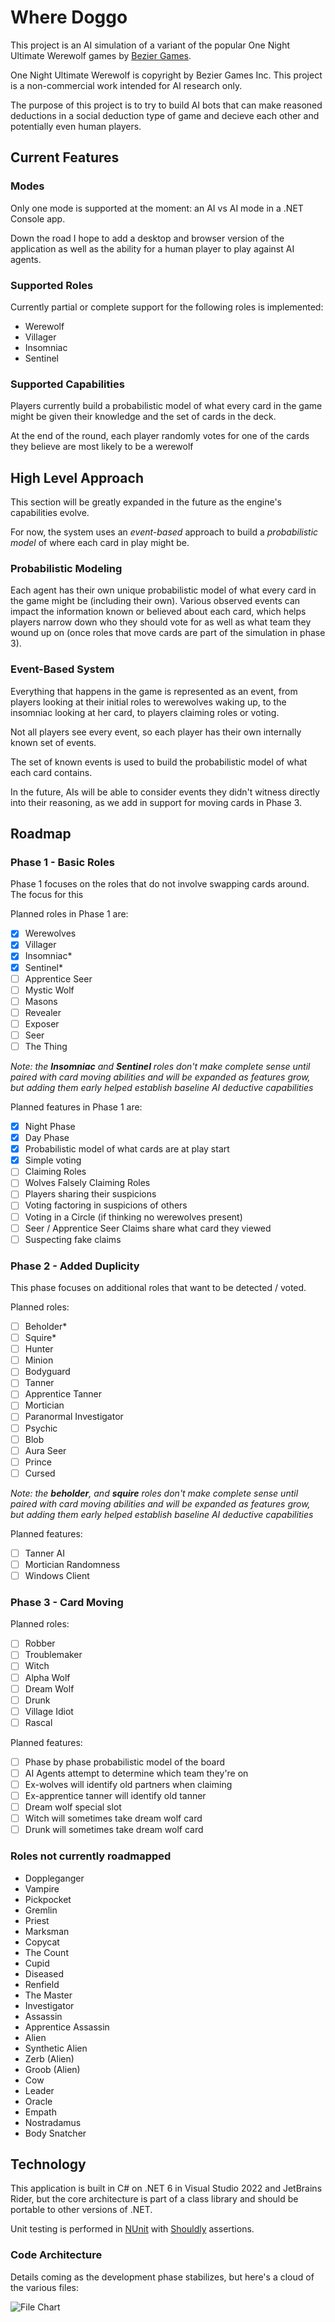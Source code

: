 # Where Doggo

This project is an AI simulation of a variant of the popular One Night Ultimate Werewolf games by [Bezier Games](https://beziergames.com/).

One Night Ultimate Werewolf is copyright by Bezier Games Inc. This project is a non-commercial work intended for AI research only.

The purpose of this project is to try to build AI bots that can make reasoned deductions in a social deduction type of game and decieve each other and potentially even human players.

## Current Features

### Modes

Only one mode is supported at the moment: an AI vs AI mode in a .NET Console app.

Down the road I hope to add a desktop and browser version of the application as well as the ability for a human player to play against AI agents.

### Supported Roles

Currently partial or complete support for the following roles is implemented:

- Werewolf
- Villager
- Insomniac
- Sentinel

### Supported Capabilities

Players currently build a probabilistic model of what every card in the game might be given their knowledge and the set of cards in the deck.

At the end of the round, each player randomly votes for one of the cards they believe are most likely to be a werewolf

## High Level Approach

This section will be greatly expanded in the future as the engine's capabilities evolve.

For now, the system uses an _event-based_ approach to build a _probabilistic model_ of where each card in play might be.

### Probabilistic Modeling

Each agent has their own unique probabilistic model of what every card in the game might be (including their own). Various observed events can impact the information known or believed about each card, which helps players narrow down who they should vote for as well as what team they wound up on (once roles that move cards are part of the simulation in phase 3).

### Event-Based System

Everything that happens in the game is represented as an event, from players looking at their initial roles to werewolves waking up, to the insomniac looking at her card, to players claiming roles or voting.

Not all players see every event, so each player has their own internally known set of events.

The set of known events is used to build the probabilistic model of what each card contains.

In the future, AIs will be able to consider events they didn't witness directly into their reasoning, as we add in support for moving cards in Phase 3.

## Roadmap

### Phase 1 - Basic Roles

Phase 1 focuses on the roles that do not involve swapping cards around. The focus for this 

Planned roles in Phase 1 are:

- [x] Werewolves
- [x] Villager
- [x] Insomniac*
- [x] Sentinel*
- [ ] Apprentice Seer
- [ ] Mystic Wolf
- [ ] Masons
- [ ] Revealer
- [ ] Exposer
- [ ] Seer
- [ ] The Thing

_Note: the **Insomniac** and **Sentinel** roles don't make complete sense until paired with card moving abilities and will be expanded as features grow, but adding them early helped establish baseline AI deductive capabilities_

Planned features in Phase 1 are:

- [x] Night Phase
- [x] Day Phase
- [x] Probabilistic model of what cards are at play start
- [x] Simple voting
- [ ] Claiming Roles
- [ ] Wolves Falsely Claiming Roles
- [ ] Players sharing their suspicions
- [ ] Voting factoring in suspicions of others
- [ ] Voting in a Circle (if thinking no werewolves present)
- [ ] Seer / Apprentice Seer Claims share what card they viewed
- [ ] Suspecting fake claims

### Phase 2 - Added Duplicity

This phase focuses on additional roles that want to be detected / voted.

Planned roles:

- [ ] Beholder*
- [ ] Squire*
- [ ] Hunter
- [ ] Minion
- [ ] Bodyguard
- [ ] Tanner
- [ ] Apprentice Tanner
- [ ] Mortician
- [ ] Paranormal Investigator
- [ ] Psychic
- [ ] Blob
- [ ] Aura Seer
- [ ] Prince
- [ ] Cursed

_Note: the **beholder**, and **squire** roles don't make complete sense until paired with card moving abilities and will be expanded as features grow, but adding them early helped establish baseline AI deductive capabilities_

Planned features:

- [ ] Tanner AI
- [ ] Mortician Randomness
- [ ] Windows Client

### Phase 3 - Card Moving

Planned roles:

- [ ] Robber
- [ ] Troublemaker
- [ ] Witch
- [ ] Alpha Wolf
- [ ] Dream Wolf
- [ ] Drunk
- [ ] Village Idiot
- [ ] Rascal

Planned features:

- [ ] Phase by phase probabilistic model of the board
- [ ] AI Agents attempt to determine which team they're on
- [ ] Ex-wolves will identify old partners when claiming
- [ ] Ex-apprentice tanner will identify old tanner
- [ ] Dream wolf special slot
- [ ] Witch will sometimes take dream wolf card
- [ ] Drunk will sometimes take dream wolf card

### Roles not currently roadmapped

- Doppleganger 
- Vampire
- Pickpocket
- Gremlin
- Priest
- Marksman
- Copycat
- The Count
- Cupid
- Diseased
- Renfield
- The Master
- Investigator
- Assassin
- Apprentice Assassin
- Alien
- Synthetic Alien
- Zerb (Alien)
- Groob (Alien)
- Cow
- Leader
- Oracle
- Empath
- Nostradamus
- Body Snatcher

## Technology

This application is built in C# on .NET 6 in Visual Studio 2022 and JetBrains Rider, but the core architecture is part of a class library and should be portable to other versions of .NET.

Unit testing is performed in [NUnit](https://nunit.org/) with [Shouldly](https://docs.shouldly.io/) assertions.

### Code Architecture

Details coming as the development phase stabilizes, but here's a cloud of the various files:

![File Chart](diagram.svg)